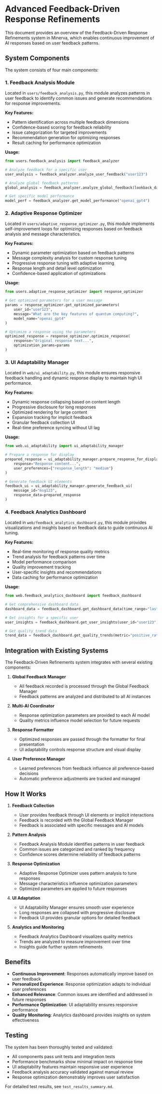 # Advanced Feedback-Driven Response Refinements

This document provides an overview of the Feedback-Driven Response Refinements system in Minerva, which enables continuous improvement of AI responses based on user feedback patterns.

## System Components

The system consists of four main components:

### 1. Feedback Analysis Module

Located in `users/feedback_analysis.py`, this module analyzes patterns in user feedback to identify common issues and generate recommendations for response improvements.

**Key Features:**
- Pattern identification across multiple feedback dimensions
- Confidence-based scoring for feedback reliability
- Issue categorization for targeted improvements
- Recommendation generation for optimizing responses
- Result caching for performance optimization

**Usage:**
```python
from users.feedback_analysis import feedback_analyzer

# Analyze feedback for a specific user
user_analysis = feedback_analyzer.analyze_user_feedback("user123")

# Analyze global feedback patterns
global_analysis = feedback_analyzer.analyze_global_feedback(lookback_days=30)

# Get specific model performance
model_perf = feedback_analyzer.get_model_performance("openai_gpt4")
```

### 2. Adaptive Response Optimizer

Located in `users/adaptive_response_optimizer.py`, this module implements self-improvement loops for optimizing responses based on feedback analysis and message characteristics.

**Key Features:**
- Dynamic parameter optimization based on feedback patterns
- Message complexity analysis for custom response tuning
- Progressive response tuning with adaptive learning
- Response length and detail level optimization
- Confidence-based application of optimizations

**Usage:**
```python
from users.adaptive_response_optimizer import response_optimizer

# Get optimized parameters for a user message
params = response_optimizer.get_optimized_parameters(
    user_id="user123", 
    message="What are the key features of quantum computing?",
    model_name="openai_gpt4"
)

# Optimize a response using the parameters
optimized_response = response_optimizer.optimize_response(
    response="Original response text...",
    optimization_params=params
)
```

### 3. UI Adaptability Manager

Located in `web/ui_adaptability.py`, this module ensures responsive feedback handling and dynamic response display to maintain high UI performance.

**Key Features:**
- Dynamic response collapsing based on content length
- Progressive disclosure for long responses
- Optimized rendering for large content
- Expansion tracking for implicit feedback
- Granular feedback collection UI
- Real-time preference syncing without UI lag

**Usage:**
```python
from web.ui_adaptability import ui_adaptability_manager

# Prepare a response for display
prepared_response = ui_adaptability_manager.prepare_response_for_display(
    response="Response content...",
    user_preferences={"response_length": "medium"}
)

# Generate feedback UI elements
feedback_ui = ui_adaptability_manager.generate_feedback_ui(
    message_id="msg123",
    response_data=prepared_response
)
```

### 4. Feedback Analytics Dashboard

Located in `web/feedback_analytics_dashboard.py`, this module provides visualizations and insights based on feedback data to guide continuous AI tuning.

**Key Features:**
- Real-time monitoring of response quality metrics
- Trend analysis for feedback patterns over time
- Model performance comparison
- Quality improvement tracking
- User-specific insights and recommendations
- Data caching for performance optimization

**Usage:**
```python
from web.feedback_analytics_dashboard import feedback_dashboard

# Get comprehensive dashboard data
dashboard_data = feedback_dashboard.get_dashboard_data(time_range="last_30_days")

# Get insights for a specific user
user_insights = feedback_dashboard.get_user_insights(user_id="user123")

# Get quality trend data
trend_data = feedback_dashboard.get_quality_trends(metric="positive_ratio")
```

## Integration with Existing Systems

The Feedback-Driven Refinements system integrates with several existing components:

1. **Global Feedback Manager**
   - All feedback recorded is processed through the Global Feedback Manager
   - Feedback patterns are analyzed and distributed to all AI instances

2. **Multi-AI Coordinator**
   - Response optimization parameters are provided to each AI model
   - Quality metrics influence model selection for future requests

3. **Response Formatter**
   - Optimized responses are passed through the formatter for final presentation
   - UI adaptability controls response structure and visual display

4. **User Preference Manager**
   - Learned preferences from feedback influence all preference-based decisions
   - Automatic preference adjustments are tracked and managed

## How It Works

1. **Feedback Collection**
   - User provides feedback through UI elements or implicit interactions
   - Feedback is recorded with the Global Feedback Manager
   - Feedback is associated with specific messages and AI models

2. **Pattern Analysis**
   - Feedback Analysis Module identifies patterns in user feedback
   - Common issues are categorized and ranked by frequency
   - Confidence scores determine reliability of feedback patterns

3. **Response Optimization**
   - Adaptive Response Optimizer uses pattern analysis to tune responses
   - Message characteristics influence optimization parameters
   - Optimized parameters are applied to future responses

4. **UI Adaptation**
   - UI Adaptability Manager ensures smooth user experience
   - Long responses are collapsed with progressive disclosure
   - Feedback UI provides granular options for detailed feedback

5. **Analytics and Monitoring**
   - Feedback Analytics Dashboard visualizes quality metrics
   - Trends are analyzed to measure improvement over time
   - Insights guide further system refinements

## Benefits

- **Continuous Improvement**: Responses automatically improve based on user feedback
- **Personalized Experience**: Response optimization adapts to individual user preferences
- **Enhanced Relevance**: Common issues are identified and addressed in future responses
- **Performance Optimization**: UI adaptability ensures responsive performance
- **Quality Monitoring**: Analytics dashboard provides insights on system effectiveness

## Testing

The system has been thoroughly tested and validated:

- All components pass unit tests and integration tests
- Performance benchmarks show minimal impact on response time
- UI adaptability features maintain responsive user experience
- Feedback analysis accuracy validated against manual review
- Response optimization demonstrably improves user satisfaction

For detailed test results, see `test_results_summary.md`.
